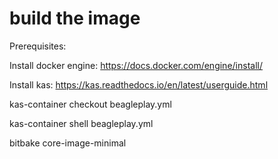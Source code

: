 # build the image
Prerequisites:

Install docker engine:
https://docs.docker.com/engine/install/

Install kas:
https://kas.readthedocs.io/en/latest/userguide.html

kas-container checkout beagleplay.yml

kas-container shell beagleplay.yml

bitbake core-image-minimal

